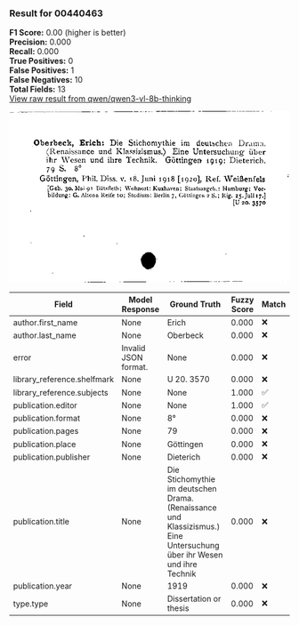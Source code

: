### Result for 00440463
**F1 Score:** 0.00 (higher is better)<br>**Precision:** 0.000<br>**Recall:** 0.000<br>**True Positives:** 0<br>**False Positives:** 1<br>**False Negatives:** 10<br>**Total Fields:** 13<br>[View raw result from qwen/qwen3-vl-8b-thinking](https://github.com/RISE-UNIBAS/humanities_data_benchmark/blob/main/results/2025-10-17/T0247/request_T0247_00440463.json)

<img src="https://github.com/RISE-UNIBAS/humanities_data_benchmark/blob/main/benchmarks/zettelkatalog/images/00440463.jpg?raw=true" alt="00440463" width="600px">

| Field | Model Response | Ground Truth | Fuzzy Score | Match |
|-------|----------------|--------------|-------------|-------|
| author.first_name | None | Erich | 0.000 | ❌ |
| author.last_name | None | Oberbeck | 0.000 | ❌ |
| error | Invalid JSON format. | None | 0.000 | ❌ |
| library_reference.shelfmark | None | U 20. 3570 | 0.000 | ❌ |
| library_reference.subjects | None | None | 1.000 | ✅ |
| publication.editor | None | None | 1.000 | ✅ |
| publication.format | None | 8° | 0.000 | ❌ |
| publication.pages | None | 79 | 0.000 | ❌ |
| publication.place | None | Göttingen | 0.000 | ❌ |
| publication.publisher | None | Dieterich | 0.000 | ❌ |
| publication.title | None | Die Stichomythie im deutschen Drama. (Renaissance und Klassizismus.) Eine Untersuchung über ihr Wesen und ihre Technik | 0.000 | ❌ |
| publication.year | None | 1919 | 0.000 | ❌ |
| type.type | None | Dissertation or thesis | 0.000 | ❌ |
